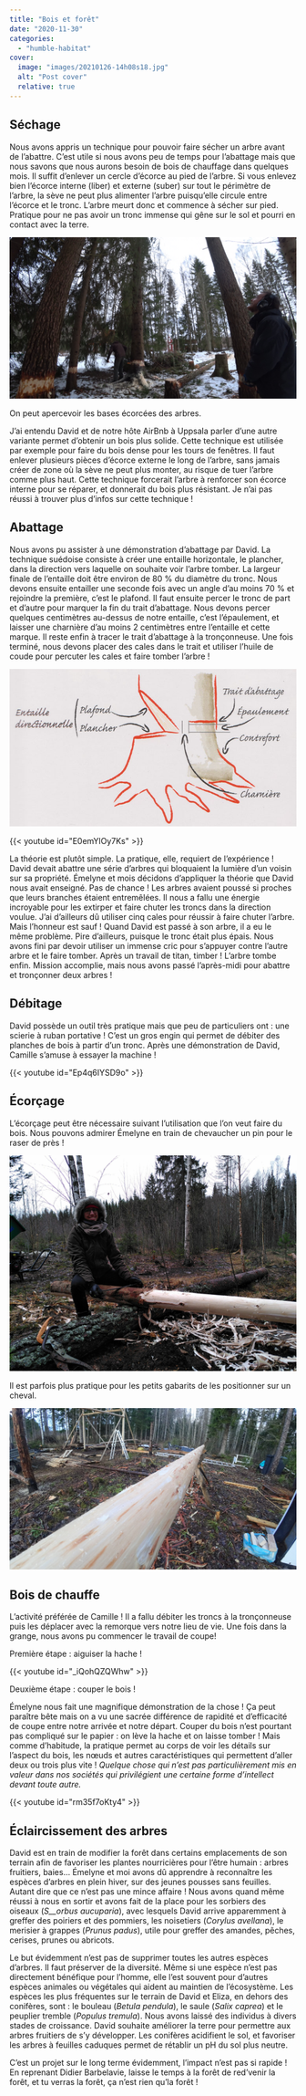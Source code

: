 ```yaml
---
title: "Bois et forêt"
date: "2020-11-30"
categories: 
  - "humble-habitat"
cover:
  image: "images/20210126-14h08s18.jpg"
  alt: "Post cover"
  relative: true
---
```


## Séchage

Nous avons appris un technique pour pouvoir faire sécher un arbre avant de l’abattre. C’est utile si nous avons peu de temps pour l’abattage mais que nous savons que nous aurons besoin de bois de chauffage dans quelques mois. Il suffit d’enlever un cercle d’écorce au pied de l’arbre. Si vous enlevez bien l’écorce interne (liber) et externe (suber) sur tout le périmètre de l’arbre, la sève ne peut plus alimenter l’arbre puisqu’elle circule entre l’écorce et le tronc. L’arbre meurt donc et commence à sécher sur pied. Pratique pour ne pas avoir un tronc immense qui gêne sur le sol et pourri en contact avec la terre.

![](images/20210124-13h38s42.jpg)

On peut apercevoir les bases écorcées des arbres.

J’ai entendu David et de notre hôte AirBnb à Uppsala parler d’une autre variante permet d’obtenir un bois plus solide. Cette technique est utilisée par exemple pour faire du bois dense pour les tours de fenêtres. Il faut enlever plusieurs pièces d’écorce externe le long de l’arbre, sans jamais créer de zone où la sève ne peut plus monter, au risque de tuer l’arbre comme plus haut. Cette technique forcerait l’arbre à renforcer son écorce interne pour se réparer, et donnerait du bois plus résistant. Je n’ai pas réussi à trouver plus d’infos sur cette technique !

## Abattage

Nous avons pu assister à une démonstration d’abattage par David. La technique suédoise consiste à créer une entaille horizontale, le plancher, dans la direction vers laquelle on souhaite voir l’arbre tomber. La largeur finale de l’entaille doit être environ de 80 % du diamètre du tronc. Nous devons ensuite entailler une seconde fois avec un angle d’au moins 70 % et rejoindre la première, c’est le plafond. Il faut ensuite percer le tronc de part et d’autre pour marquer la fin du trait d’abattage. Nous devons percer quelques centimètres au-dessus de notre entaille, c’est l’épaulement, et laisser une charnière d’au moins 2 centimètres entre l’entaille et cette marque. Il reste enfin à tracer le trait d’abattage à la tronçonneuse. Une fois terminé, nous devons placer des cales dans le trait et utiliser l’huile de coude pour percuter les cales et faire tomber l’arbre !

![](images/abattage-entaille.jpg)

{{< youtube id="E0emYlOy7Ks" >}} 
 <br/>

La théorie est plutôt simple. La pratique, elle, requiert de l’expérience ! David devait abattre une série d’arbres qui bloquaient la lumière d’un voisin sur sa propriété. Émelyne et mois décidons d’appliquer la théorie que David nous avait enseigné. Pas de chance ! Les arbres avaient poussé si proches que leurs branches étaient entremêlées. Il nous a fallu une énergie incroyable pour les extirper et faire chuter les troncs dans la direction voulue. J’ai d’ailleurs dû utiliser cinq cales pour réussir à faire chuter l’arbre. Mais l’honneur est sauf ! Quand David est passé à son arbre, il a eu le même problème. Pire d’ailleurs, puisque le tronc était plus épais. Nous avons fini par devoir utiliser un immense cric pour s’appuyer contre l’autre arbre et le faire tomber. Après un travail de titan, timber ! L’arbre tombe enfin. Mission accomplie, mais nous avons passé l’après-midi pour abattre et tronçonner deux arbres !

## Débitage

David possède un outil très pratique mais que peu de particuliers ont : une scierie à ruban portative ! C’est un gros engin qui permet de débiter des planches de bois à partir d’un tronc. Après une démonstration de David, Camille s’amuse à essayer la machine !

{{< youtube id="Ep4q6IYSD9o" >}} 
 <br/>

## Écorçage

L’écorçage peut être nécessaire suivant l’utilisation que l’on veut faire du bois. Nous pouvons admirer Émelyne en train de chevaucher un pin pour le raser de près !

![](images/20201123-12h49s49.jpg)

Il est parfois plus pratique pour les petits gabarits de les positionner sur un cheval.

![](images/20201117-10h09s14.jpg)

## Bois de chauffe

L’activité préférée de Camille ! Il a fallu débiter les troncs à la tronçonneuse puis les déplacer avec la remorque vers notre lieu de vie. Une fois dans la grange, nous avons pu commencer le travail de coupe!

Première étape : aiguiser la hache !

{{< youtube id="_iQohQZQWhw" >}} 
 <br/>

Deuxième étape : couper le bois !

Émelyne nous fait une magnifique démonstration de la chose ! Ça peut paraître bête mais on a vu une sacrée différence de rapidité et d’efficacité de coupe entre notre arrivée et notre départ. Couper du bois n’est pourtant pas compliqué sur le papier : on lève la hache et on laisse tomber ! Mais comme d’habitude, la pratique permet au corps de voir les détails sur l’aspect du bois, les nœuds et autres caractéristiques qui permettent d’aller deux ou trois plus vite ! _Quelque chose qui n’est pas particulièrement mis en valeur dans nos sociétés qui privilégient une certaine forme d’intellect devant toute autre._

{{< youtube id="rm35f7oKty4" >}} 
 <br/>

## Éclaircissement des arbres

David est en train de modifier la forêt dans certains emplacements de son terrain afin de favoriser les plantes nourricières pour l’être humain : arbres fruitiers, baies… Émelyne et moi avons dû apprendre à reconnaître les espèces d’arbres en plein hiver, sur des jeunes pousses sans feuilles. Autant dire que ce n’est pas une mince affaire ! Nous avons quand même réussi à nous en sortir et avons fait de la place pour les sorbiers des oiseaux (_S__orbus aucuparia_), avec lesquels David arrive apparemment à greffer des poiriers et des pommiers, les noisetiers (_Corylus avellana_), le merisier à grappes (_Prunus padus_), utile pour greffer des amandes, pêches, cerises, prunes ou abricots.

Le but évidemment n’est pas de supprimer toutes les autres espèces d’arbres. Il faut préserver de la diversité. Même si une espèce n’est pas directement bénéfique pour l’homme, elle l’est souvent pour d’autres espèces animales ou végétales qui aident au maintien de l’écosystème. Les espèces les plus fréquentes sur le terrain de David et Eliza, en dehors des conifères, sont : le bouleau (_Betula pendula_), le saule (_Salix caprea_) et le peuplier tremble (_Populus tremula_). Nous avons laissé des individus à divers stades de croissance. David souhaite améliorer la terre pour permettre aux arbres fruitiers de s’y développer. Les conifères acidifient le sol, et favoriser les arbres à feuilles caduques permet de rétablir un pH du sol plus neutre.

C’est un projet sur le long terme évidemment, l’impact n’est pas si rapide ! En reprenant Didier Barbelavie, laisse le temps à la forêt de red’venir la forêt, et tu verras la forêt, ça n’est rien qu’la forêt !

